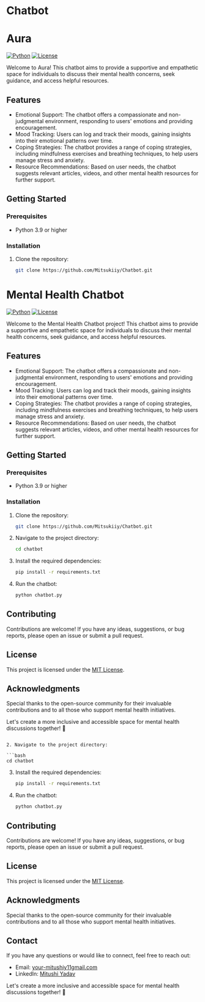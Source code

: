 # Chatbot

# Aura

[![Python](https://img.shields.io/badge/Python-3.9-blue)](https://www.python.org/)
[![License](https://img.shields.io/badge/License-MIT-green.svg)](https://opensource.org/licenses/MIT)

Welcome to Aura! This chatbot aims to provide a supportive and empathetic space for individuals to discuss their mental health concerns, seek guidance, and access helpful resources.

## Features

- Emotional Support: The chatbot offers a compassionate and non-judgmental environment, responding to users' emotions and providing encouragement.
- Mood Tracking: Users can log and track their moods, gaining insights into their emotional patterns over time.
- Coping Strategies: The chatbot provides a range of coping strategies, including mindfulness exercises and breathing techniques, to help users manage stress and anxiety.
- Resource Recommendations: Based on user needs, the chatbot suggests relevant articles, videos, and other mental health resources for further support.

## Getting Started

### Prerequisites

- Python 3.9 or higher

### Installation

1. Clone the repository:

   ```bash
   git clone https://github.com/Mitsukiiy/Chatbot.git
   

# Mental Health Chatbot

[![Python](https://img.shields.io/badge/Python-3.9-blue)](https://www.python.org/)
[![License](https://img.shields.io/badge/License-MIT-green.svg)](https://opensource.org/licenses/MIT)

Welcome to the Mental Health Chatbot project! This chatbot aims to provide a supportive and empathetic space for individuals to discuss their mental health concerns, seek guidance, and access helpful resources.

## Features

- Emotional Support: The chatbot offers a compassionate and non-judgmental environment, responding to users' emotions and providing encouragement.
- Mood Tracking: Users can log and track their moods, gaining insights into their emotional patterns over time.
- Coping Strategies: The chatbot provides a range of coping strategies, including mindfulness exercises and breathing techniques, to help users manage stress and anxiety.
- Resource Recommendations: Based on user needs, the chatbot suggests relevant articles, videos, and other mental health resources for further support.

## Getting Started

### Prerequisites

- Python 3.9 or higher

### Installation

1. Clone the repository:

   ```bash
   git clone https://github.com/Mitsukiiy/Chatbot.git
   ```

2. Navigate to the project directory:

   ```bash
   cd chatbot
   ```

3. Install the required dependencies:

   ```bash
   pip install -r requirements.txt
   ```

4. Run the chatbot:

   ```bash
   python chatbot.py
   ```

## Contributing

Contributions are welcome! If you have any ideas, suggestions, or bug reports, please open an issue or submit a pull request.

## License

This project is licensed under the [MIT License](https://opensource.org/licenses/MIT).

## Acknowledgments

Special thanks to the open-source community for their invaluable contributions and to all those who support mental health initiatives.


Let's create a more inclusive and accessible space for mental health discussions together! 💚
   ```

2. Navigate to the project directory:

   ```bash
   cd chatbot
   ```

3. Install the required dependencies:

   ```bash
   pip install -r requirements.txt
   ```

4. Run the chatbot:

   ```bash
   python chatbot.py
   ```

## Contributing

Contributions are welcome! If you have any ideas, suggestions, or bug reports, please open an issue or submit a pull request.

## License

This project is licensed under the [MIT License](https://opensource.org/licenses/MIT).

## Acknowledgments

Special thanks to the open-source community for their invaluable contributions and to all those who support mental health initiatives.

## Contact

If you have any questions or would like to connect, feel free to reach out:

- Email: [your-mitushiy11gmail.com](mailto:mitushiy11@gmail.com)
- LinkedIn: [Mitushi Yadav](https://www.linkedin.com/in/mitushi-yadav-8563b722b)

Let's create a more inclusive and accessible space for mental health discussions together! 💚
